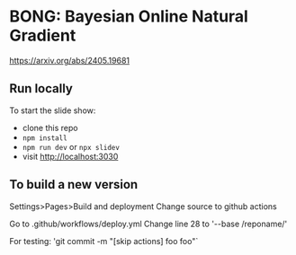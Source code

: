 # BONG: Bayesian Online Natural Gradient

https://arxiv.org/abs/2405.19681

## Run locally
To start the slide show:

- clone this repo
- `npm install`
- `npm run dev` or `npx slidev`
- visit <http://localhost:3030>

## To build a new version

Settings>Pages>Build and deployment
  Change source to github actions

Go to .github/workflows/deploy.yml
Change line 28 to '--base /reponame/'

For testing:
'git commit -m "[skip actions] foo foo"`